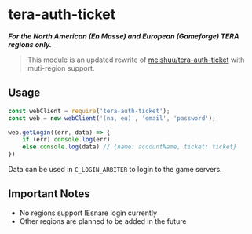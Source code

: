 # tera-auth-ticket

***For the North American (En Masse) and European (Gameforge) TERA regions only.***
> This module is an updated rewrite of [meishuu/tera-auth-ticket](https://github.com/meishuu/tera-auth-ticket) with muti-region support.

## Usage

```Javascript
const webClient = require('tera-auth-ticket');
const web = new webClient('(na, eu)', 'email', 'password');

web.getLogin((err, data) => {
    if (err) console.log(err)
    else console.log(data) // {name: accountName, ticket: ticket}
})
```

Data can be used in `C_LOGIN_ARBITER` to login to the game servers.

## Important Notes

* No regions support IEsnare login currently
* Other regions are planned to be added in the future

